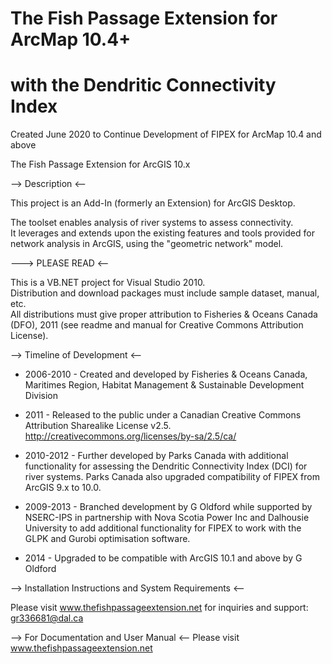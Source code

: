 # The Fish Passage Extension for ArcMap 10.4+
# with the Dendritic Connectivity Index
 Created June 2020 to Continue Development of FIPEX for ArcMap 10.4 and above

The Fish Passage Extension for ArcGIS 10.x

--> Description <--

This project is an Add-In (formerly an Extension) for ArcGIS Desktop. 

The toolset enables analysis of river systems to assess connectivity.  
It leverages and extends upon the existing features and tools provided
for network analysis in ArcGIS, using the "geometric network" model.  

---> PLEASE READ <--

This is a VB.NET project for Visual Studio 2010.   
Distribution and download packages must include sample dataset, manual, etc.  
All distributions must give proper attribution to Fisheries & Oceans 
Canada (DFO), 2011 (see readme and manual for Creative Commons Attribution License).

--> Timeline of Development <--

 * 2006-2010 - Created and developed by Fisheries & Oceans Canada, 
Maritimes Region, Habitat Management & Sustainable Development Division

* 2011 - Released to the public under a Canadian 
Creative Commons Attribution Sharealike License v2.5.
http://creativecommons.org/licenses/by-sa/2.5/ca/

* 2010-2012 - Further developed by Parks Canada
with additional functionality for assessing the Dendritic Connectivity
Index (DCI) for river systems. Parks Canada also upgraded compatibility 
of FIPEX from ArcGIS 9.x to 10.0.

* 2009-2013 - Branched development by G Oldford while supported by NSERC-IPS in partnership with Nova Scotia Power Inc and Dalhousie University
to add additional functionality for FIPEX to work with the GLPK and Gurobi
optimisation software.  

* 2014 - Upgraded to be compatible with ArcGIS 10.1 and above by G Oldford

--> Installation Instructions and System Requirements <--

Please visit www.thefishpassageextension.net
for inquiries and support: gr336681@dal.ca

--> For Documentation and User Manual <--
Please visit www.thefishpassageextension.net

